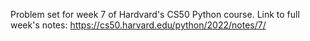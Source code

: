 Problem set for week 7 of Hardvard's CS50 Python course.
Link to full week's notes: https://cs50.harvard.edu/python/2022/notes/7/
